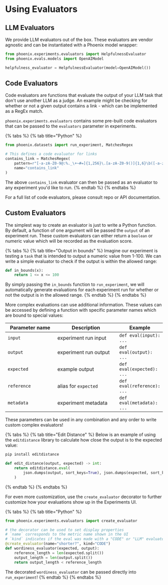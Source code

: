 # Using Evaluators

## LLM Evaluators

We provide LLM evaluators out of the box. These evaluators are vendor agnostic and can be instantiated with a Phoenix model wrapper:

```python
from phoenix.experiments.evaluators import HelpfulnessEvaluator
from phoenix.evals.models import OpenAIModel

helpfulness_evaluator = HelpfulnessEvaluator(model=OpenAIModel())
```

## Code Evaluators

Code evaluators are functions that evaluate the output of your LLM task that don't use another LLM as a judge. An example might be checking for whether or not a given output contains a link - which can be implemented as a RegEx match.

`phoenix.experiments.evaluators` contains some pre-built code evaluators that can be passed to the `evaluators` parameter in experiments.

{% tabs %}
{% tab title="Python" %}
```python
from phoenix.datasets import run_experiment, MatchesRegex

# This defines a code evaluator for links
contains_link = MatchesRegex(
    pattern=r"[-a-zA-Z0-9@:%._\+~#=]{1,256}\.[a-zA-Z0-9()]{1,6}\b([-a-zA-Z0-9()@:%_\+.~#?&//=]*)",
    name="contains_link"
)
```

The above `contains_link` evaluator can then be passed as an evaluator to any experiment you'd like to run.
{% endtab %}
{% endtabs %}

For a full list of code evaluators, please consult repo or API documentation.

## Custom Evaluators

The simplest way to create an evaluator is just to write a Python function. By default, a function of one argument will be passed the `output` of an experiment run. These custom evaluators can either return a `boolean` or numeric value which will be recorded as the evaluation score.

{% tabs %}
{% tab title="Output in bounds" %}
Imagine our experiment is testing a `task` that is intended to output a numeric value from 1-100. We can write a simple evaluator to check if the output is within the allowed range:

```python
def in_bounds(x):
    return 1 <= x <= 100
```

By simply passing the `in_bounds` function to `run_experiment`, we will automatically generate evaluations for each experiment run for whether or not the output is in the allowed range.
{% endtab %}
{% endtabs %}

More complex evaluations can use additional information. These values can be accessed by defining a function with specific parameter names which are bound to special values:

<table><thead><tr><th width="193">Parameter name</th><th width="256">Description</th><th>Example</th></tr></thead><tbody><tr><td><code>input</code></td><td>experiment run input</td><td><code>def eval(input): ...</code></td></tr><tr><td><code>output</code></td><td>experiment run output</td><td><code>def eval(output): ...</code></td></tr><tr><td><code>expected</code></td><td>example output</td><td><code>def eval(expected): ...</code></td></tr><tr><td><code>reference</code></td><td>alias for <code>expected</code></td><td><code>def eval(reference): ...</code></td></tr><tr><td><code>metadata</code></td><td>experiment metadata</td><td><code>def eval(metadata): ...</code></td></tr></tbody></table>

These parameters can be used in any combination and any order to write custom complex evaluators!

{% tabs %}
{% tab title="Edit Distance" %}
Below is an example of using the `editdistance` library to calculate how close the output is to the expected value:

```sh
pip install editdistance
```

```python
def edit_distance(output, expected) -> int:
    return editdistance.eval(
        json.dumps(output, sort_keys=True), json.dumps(expected, sort_keys=True)
    )
```
{% endtab %}
{% endtabs %}

For even more customization, use the `create_evaluator` decorator to further customize how your evaluations show up in the Experiments UI.

{% tabs %}
{% tab title="Python" %}
```python
from phoenix.experiments.evaluators import create_evaluator

# the decorator can be used to set display properties
# `name` corresponds to the metric name shown in the UI
# `kind` indicates if the eval was made with a "CODE" or "LLM" evaluator
@create_evaluator(name="shorter?", kind="CODE")
def wordiness_evaluator(expected, output):
    reference_length = len(expected.split())
    output_length = len(output.split())
    return output_length < reference_length
```

The decorated `wordiness_evaluator` can be passed directly into `run_experiment`!
{% endtab %}
{% endtabs %}
